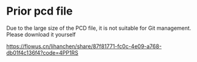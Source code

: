 # Prior pcd file

Due to the large size of the PCD file, it is not suitable for Git management. Please download it yourself

<https://flowus.cn/lihanchen/share/87f81771-fc0c-4e09-a768-db01f4c136f4?code=4PP1RS>